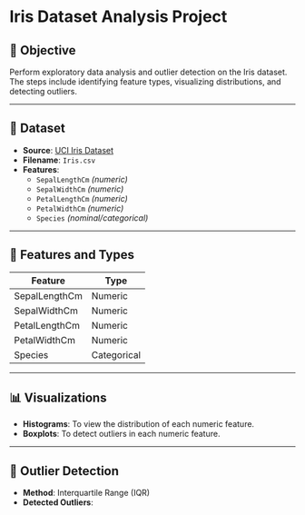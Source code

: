 # Iris Dataset Analysis Project

## 📌 Objective
Perform exploratory data analysis and outlier detection on the Iris dataset. The steps include identifying feature types, visualizing distributions, and detecting outliers.

---

## 📂 Dataset
- **Source**: [UCI Iris Dataset](https://archive.ics.uci.edu/ml/datasets/Iris)
- **Filename**: `Iris.csv`
- **Features**:
  - `SepalLengthCm` *(numeric)*
  - `SepalWidthCm` *(numeric)*
  - `PetalLengthCm` *(numeric)*
  - `PetalWidthCm` *(numeric)*
  - `Species` *(nominal/categorical)*

---

## 🧪 Features and Types
| Feature         | Type     |
|----------------|----------|
| SepalLengthCm   | Numeric  |
| SepalWidthCm    | Numeric  |
| PetalLengthCm   | Numeric  |
| PetalWidthCm    | Numeric  |
| Species         | Categorical |

---

## 📊 Visualizations
- **Histograms**: To view the distribution of each numeric feature.
- **Boxplots**: To detect outliers in each numeric feature.

---

## 🧮 Outlier Detection
- **Method**: Interquartile Range (IQR)
- **Detected Outliers**:

